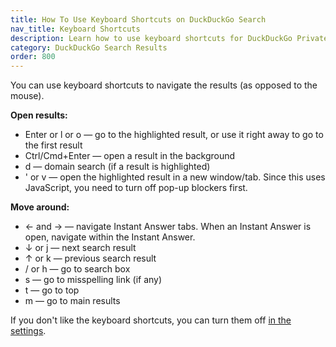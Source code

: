 ```yaml
---
title: How To Use Keyboard Shortcuts on DuckDuckGo Search
nav_title: Keyboard Shortcuts
description: Learn how to use keyboard shortcuts for DuckDuckGo Private Search.
category: DuckDuckGo Search Results
order: 800
---
```


<p>
    You can use keyboard shortcuts to navigate the results (as opposed to the
    mouse).
</p>

<p><strong>Open results:</strong></p>

<ul>
    <li>
        Enter or l or o — go to the highlighted result, or use it right away to go
        to the first result
    </li>
    <li>Ctrl/Cmd+Enter — open a result in the background</li>
    <li>d — domain search (if a result is highlighted)</li>
    <li>
        ' or v — open the highlighted result in a new window/tab. Since this uses
        JavaScript, you need to turn off pop-up blockers first.
    </li>
</ul>
<p><strong>Move around:</strong></p>

<ul>
    <li>
        ← and → — navigate Instant Answer tabs. When an Instant Answer is open,
        navigate within the Instant Answer.
    </li>
    <li>↓ or j — next search result</li>
    <li>↑ or k — previous search result</li>
    <li>/ or h — go to search box</li>
    <li>s — go to misspelling link (if any)</li>
    <li>t — go to top</li>
    <li>m — go to main results</li>
</ul>
<p>
    If you don't like the keyboard shortcuts, you can turn them off
    <a href="https://duckduckgo.com/settings">in the settings</a>.
</p>
